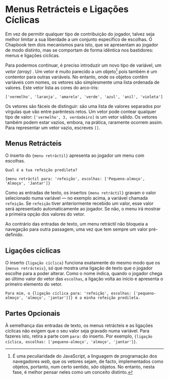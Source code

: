 # Menus Retrácteis e Ligações Cíclicas

Em vez de permitir qualquer tipo de contribuição do jogador, talvez seja melhor limitar a sua liberdade a um conjunto específico de escolhas. O Chapbook tem dois mecanismos para isto, que se apresentam ao jogador de modo distinto, mas se comportam de forma idêntica nos bastidores: menus e ligações cíclicas.

Para podermos continuar, é preciso introduzir um novo tipo de variável, um _vetor (array)_ . Um vetor é muito parecido a um objeto[^1] pois também é um contentor para outras variáveis. No entanto, onde os objetos contêm variáveis com nomes, os vetores são simplesmente uma lista ordenada de valores. Este vetor lista as cores do arco-íris:

```
['vermelho', 'laranja', 'amarelo', 'verde', 'azul', 'anil', 'violeta']
```

Os vetores são fáceis de distinguir: são uma lista de valores separados por vírgulas que vão entre parêntesis retos. Um vetor pode contear qualquer tipo de valor: `['vermelho', 3, verdadeiro]` is um vetor válido. Os vetores também podem estar vazios, embora, na prática, raramente ocorrem assim. Para representar um vetor vazio, escreves `[]`.

## Menus Retrácteis

O inserto do `{menu retráctil}` apresenta ao jogador um menu com escolhas.

```
Qual é a tua refeição predileta?

{menu retráctil para: 'refeição', escolhas: ['Pequeno-almoço', 'Almoço', 'Jantar']}
```

Como as entradas de texto, os insertos `{menu retráctil}` gravam o valor selecionado numa variável — no exemplo acima, a variável chamada `refeição`. Se `refeição` tiver anteriormente recebido um valor, esse valor será apresentado automaticamente ao jogador. Se não, o menu irá mostrar a primeira opção dos valores do vetor.   

Ao contrário das entradas de texto, um menu retráctil não bloqueia a navegação para outra passagem, uma vez que tem sempre um valor pré-definido.

## Ligações cíclicas

O inserto `{ligação cíclica}` funciona exatamente do mesmo modo que os `{menus retrácteis}`, só que mostra uma ligação de texto que o jogador escolhe para a poder alterar. Como o nome indica, quando o jogador chega ao último valor do vetor das `escolhas`, a ligação volta ao início e apresenta o primeiro elemento do vetor.

```
Para mim, o {ligação cíclica para: 'refeição', escolhas: ['pequeno-almoço', 'almoço', 'jantar']]} é a minha refeição predileta.
```

## Partes Opcionais

À semelhança das entradas de texto, os menus retrácteis e as ligações cíclicas não exigem que o seu valor seja gravado numa variável. Para fazeres isto, retira a parte com `para:` do inserto. Por exemplo, `{ligação cíclica, escolhas: ['pequeno-almoço', 'almoço', 'jantar']}`.

[^1]: É uma peculiaridade do JavaScript, a linguagem de programação dos navegadores _web_, que os vetores sejam, de facto, implementados como objetos, portanto, num certo sentido, _são_ objetos. No entanto, nesta fase, é melhor pensar neles como um conceito distinto.
